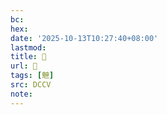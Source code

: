```yaml
---
bc:
hex:
date: '2025-10-13T10:27:40+08:00'
lastmod:
title: 􅔟
url: 􅔟
tags: [䰠]
src: DCCV
note:
---
```

